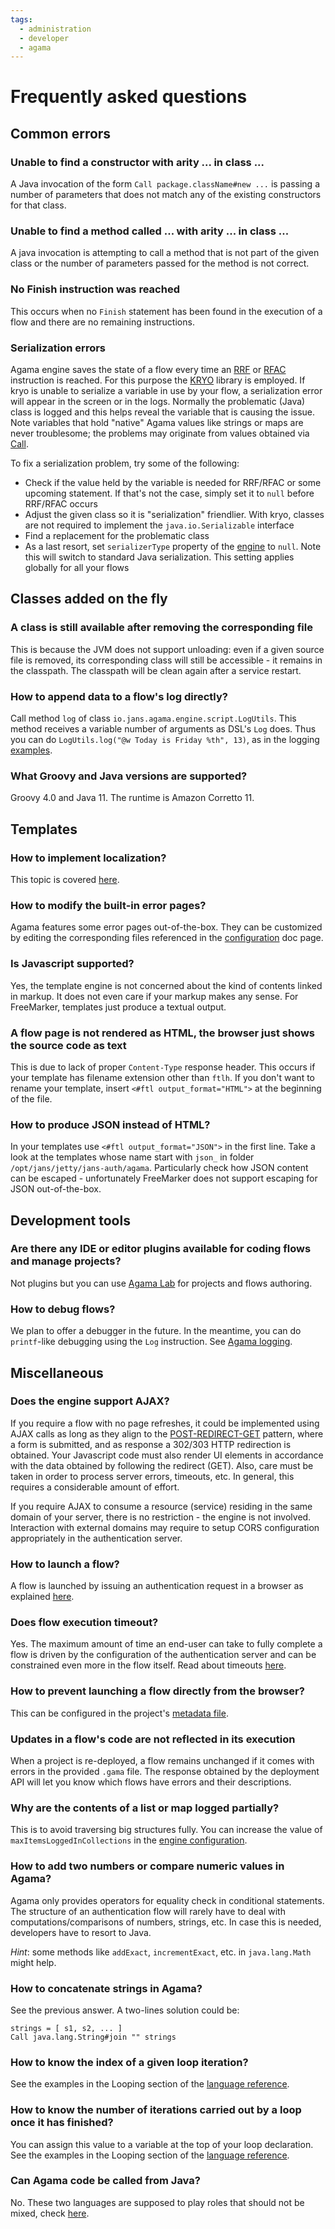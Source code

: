 ```yaml
---
tags:
  - administration
  - developer
  - agama
---
```


# Frequently asked questions

## Common errors

### Unable to find a constructor with arity ... in class ...

A Java invocation of the form `Call package.className#new ...` is passing a number of parameters that does not match any of the existing constructors for that class. 

### Unable to find a method called ... with arity ... in class ...

A java invocation is attempting to call a method that is not part of the given class or the number of parameters passed for the method is not correct.

### No Finish instruction was reached

This occurs when no `Finish` statement has been found in the execution of a flow and there are no remaining instructions.

### Serialization errors

Agama engine saves the state of a flow every time an [RRF](../../../agama/language-reference.md#rrf) or [RFAC](../../../agama/language-reference.md#rfac) instruction is reached. For this purpose the [KRYO](https://github.com/EsotericSoftware/kryo) library is employed. If kryo is unable to serialize a variable in use by your flow, a serialization error will appear in the screen or in the logs. Normally the problematic (Java) class is logged and this helps reveal the variable that is causing the issue. Note variables that hold "native" Agama values like strings or maps are never troublesome; the problems may originate from values obtained via [Call](../../../agama/language-reference.md#foreign-routines).

To fix a serialization problem, try some of the following:

- Check if the value held by the variable is needed for RRF/RFAC or some upcoming statement. If that's not the case, simply set it to `null` before RRF/RFAC occurs
- Adjust the given class so it is "serialization" friendlier. With kryo, classes are not required to implement the `java.io.Serializable` interface 
- Find a replacement for the problematic class
- As a last resort, set `serializerType` property of the [engine](./engine-bridge-config.md#engine-config) to `null`. Note this will switch to standard Java serialization. This setting applies globally for all your flows

## Classes added on the fly

<!--
### A class does not "see" other classes in its own package

This is a limitation of the scripting engine. Here, classes have to be imported even if they belong to the same package, or the fully qualified name used.
-->
### A class is still available after removing the corresponding file

This is because the JVM does not support unloading: even if a given source file is removed, its corresponding class will still be accessible - it remains in the classpath. The classpath will be clean again after a service restart.

### How to append data to a flow's log directly?

Call method `log` of class `io.jans.agama.engine.script.LogUtils`. This method receives a variable number of arguments as DSL's `Log` does. Thus you can do `LogUtils.log("@w Today is Friday %th", 13)`, as in the logging [examples](../../../agama/language-reference.md#logging).

### What Groovy and Java versions are supported?

Groovy 4.0 and Java 11. The runtime is Amazon Corretto 11.

## Templates

### How to implement localization?

This topic is covered [here](./advanced-usages.md#localization).

### How to modify the built-in error pages?

Agama features some error pages out-of-the-box. They can be customized by editing the corresponding files referenced in the [configuration](./engine-bridge-config.md#engine-configuration) doc page.  

### Is Javascript supported?

Yes, the template engine is not concerned about the kind of contents linked in markup. It does not even care if your markup makes any sense. For FreeMarker, templates just produce a textual output. 

### A flow page is not rendered as HTML, the browser just shows the source code as text

This is due to lack of proper `Content-Type` response header. This occurs if your template has filename extension other than `ftlh`. If you don't want to rename your template, insert `<#ftl output_format="HTML">` at the beginning of the file.

### How to produce JSON instead of HTML?

In your templates use `<#ftl output_format="JSON">` in the first line. Take a look at the templates whose name start with `json_` in folder `/opt/jans/jetty/jans-auth/agama`. Particularly check how JSON content can be escaped - unfortunately FreeMarker does not support escaping for JSON out-of-the-box.

## Development tools

### Are there any IDE or editor plugins available for coding flows and manage projects?

Not plugins but you can use [Agama Lab](https://agama-lab.gluu.org) for projects and flows authoring. 

### How to debug flows?

We plan to offer a debugger in the future. In the meantime, you can do `printf`-like debugging using the `Log` instruction. See [Agama logging](./jans-agama-engine.md#logging).

## Miscellaneous

### Does the engine support AJAX?

If you require a flow with no page refreshes, it could be implemented using AJAX calls as long as they align to the [POST-REDIRECT-GET](./advanced-usages.md#flow-advance-and-navigation) pattern, where a form is submitted, and as response a 302/303 HTTP redirection is obtained. Your Javascript code must also render UI elements in accordance with the data obtained by following the redirect (GET). Also, care must be taken in order to process server errors, timeouts, etc. In general, this requires a considerable amount of effort.

If you require AJAX to consume a resource (service) residing in the same domain of your server, there is no restriction - the engine is not involved. Interaction with external domains may require to setup CORS configuration appropriately in the authentication server.  

### How to launch a flow?

A flow is launched by issuing an authentication request in a browser as explained [here](./jans-agama-engine.md#launching-flows). 

### Does flow execution timeout?

Yes. The maximum amount of time an end-user can take to fully complete a flow is driven by the configuration of the authentication server and can be constrained even more in the flow itself. Read about timeouts [here](./jans-agama-engine.md#how-timeouts-work).

### How to prevent launching a flow directly from the browser?

This can be configured in the project's [metadata file](../../../agama/gama-format.md#metadata).

### Updates in a flow's code are not reflected in its execution

When a project is re-deployed, a flow remains unchanged if it comes with errors in the provided `.gama` file. The response obtained by the deployment API will let you know which flows have errors and their descriptions. 

### Why are the contents of a list or map logged partially?

This is to avoid traversing big structures fully. You can increase the value of `maxItemsLoggedInCollections` in the [engine configuration](./engine-bridge-config.md#engine-config).

### How to add two numbers or compare numeric values in Agama?

Agama only provides operators for equality check in conditional statements. The structure of an authentication flow will rarely have to deal with computations/comparisons of numbers, strings, etc. In case this is needed, developers have to resort to Java.

_Hint_: some methods like `addExact`, `incrementExact`, etc. in `java.lang.Math` might help.  

### How to concatenate strings in Agama?

See the previous answer. A two-lines solution could be:

```
strings = [ s1, s2, ... ]
Call java.lang.String#join "" strings
```

### How to know the index of a given loop iteration?

See the examples in the Looping section of the [language reference](../../../agama/language-reference.md#looping).

### How to know the number of iterations carried out by a loop once it has finished?

You can assign this value to a variable at the top of your loop declaration. See the examples in the Looping section of the [language reference](../../../agama/language-reference.md#looping).

### Can Agama code be called from Java?

No. These two languages are supposed to play roles that should not be mixed, check [here](./recommended-practices.md#about-flow-design).
